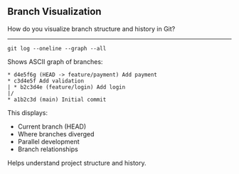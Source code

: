 ## Branch Visualization

How do you visualize branch structure and history in Git?

---

`git log --oneline --graph --all`

Shows ASCII graph of branches:
```
* d4e5f6g (HEAD -> feature/payment) Add payment
* c3d4e5f Add validation
| * b2c3d4e (feature/login) Add login
|/
* a1b2c3d (main) Initial commit
```

This displays:
- Current branch (HEAD)
- Where branches diverged
- Parallel development
- Branch relationships

Helps understand project structure and history.

